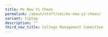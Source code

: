 ```yaml
---
title: Ms New Yi Cheen
permalink: /about/staff/cmc/ms-new-yi-cheen/
variant: tiptap
description: ""
third_nav_title: College Management Committee
---
```

